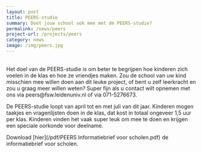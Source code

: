 ```yaml
---
layout: post
title: PEERS-studie
summary: Doet jouw school ook mee met de PEERS-studie?
permalink: /news/peers
project-url: /projects/peers
category: news
image: /img/peers.jpg
---
```


<br>
Het doel van de PEERS-studie is om beter te begrijpen hoe kinderen zich voelen in de klas en hoe ze vriendjes maken. Zou de school van uw kind misschien mee willen doen aan dit leuke project, of bent u zelf leerkracht en zou u graag meer willen weten? Super fijn als u contact wilt opnemen met ons via peers@fsw.leidenuniv.nl of via 071-5276673.

De PEERS-studie loopt van april tot en met juli van dit jaar. Kinderen mogen taakjes en vragenlijsten doen in de klas, dat kost in totaal ongeveer 1,5 uur per klas. Kinderen vinden het vaak super leuk om mee te doen en krijgen een speciale oorkonde voor deelname. 

Download [hier](/pdf/PEERS Informatiebrief voor scholen.pdf) de informatiebrief voor scholen.


